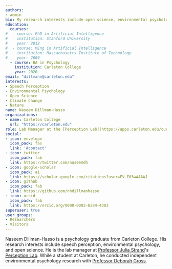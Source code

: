 ```yaml
---
authors:
- admin
bio: My research interests include open science, environmental psychology, and speech perception.
education:
  courses:
#  - course: PhD in Artificial Intelligence
#    institution: Stanford University
#    year: 2012
#  - course: MEng in Artificial Intelligence
#    institution: Massachusetts Institute of Technology
#    year: 2009
  - course: BA in Psychology
    institution: Carleton College
    year: 2020
email: "dillmann@carleton.edu"
interests:
- Speech Perception
- Environmental Psychology
- Open Science
- Climate Change
- Nature
name: Naseem Dillman-Hasso
organizations:
- name: Carleton College
  url: "https://carleton.edu"
role: Lab Manager at the [Perception Lab](https://apps.carleton.edu/curricular/psyc/perception/)
social:
- icon: envelope
  icon_pack: fas
  link: '#contact'
- icon: twitter
  icon_pack: fab
  link: https://twitter.com/naseemdh
- icon: google-scholar
  icon_pack: ai
  link: https://scholar.google.com/citations?user=EV-E03wAAAAJ
- icon: github
  icon_pack: fab
  link: https://github.com/nhdillmanhasso
- icon: orcid
  icon_pack: fab
  link: https://orcid.org/0000-0002-8284-4383
superuser: true
user_groups:
- Researchers
- Visitors
---
```


Naseem Dillman-Hasso is a psychology graduate from Carleton College. His research interests include speech perception, environmental psychology, and open science. He is the lab manager at [Professor Julia Strand](https://apps.carleton.edu/curricular/psyc/jstrand/)'s [Perception Lab](https://apps.carleton.edu/curricular/psyc/perception/). While a student at Carleton, he conducted independent environmental psychology research with [Professor Deborah Gross](https://apps.carleton.edu/profiles/dgross/).
